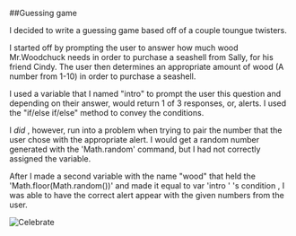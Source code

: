 ##Guessing game

I decided to write a guessing game based off of a couple toungue twisters. 

I started off by prompting the user to answer how much wood Mr.Woodchuck needs in order to purchase a seashell from Sally, for his friend Cindy. The user then determines an appropriate amount of wood (A number from 1-10) in order to purchase a seashell. 

I used a variable that I named "intro" to prompt the user this question and depending on their answer, would return 1 of 3 responses, or, alerts. I used the "if/else if/else" method to convey the conditions.

I *did* , however, run into a problem when trying to pair the number that the user chose with the appropriate alert. I would get a random number generated with the 'Math.random' command, but I had not correctly assigned the variable. 

After I made a second variable with the name "wood" that held the 'Math.floor(Math.random())' and made it equal to var 'intro ' 's condition , I was able to have the correct alert appear with the given numbers from the user. 

![Celebrate](http://seattlesportsnet.files.wordpress.com/2013/11/stephen-colbert-celebration-gif.gif)